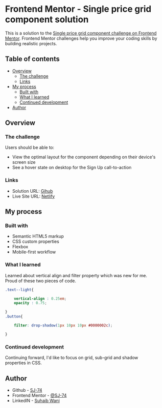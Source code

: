# Frontend Mentor - Single price grid component solution

This is a solution to the [Single price grid component challenge on Frontend Mentor](https://www.frontendmentor.io/challenges/single-price-grid-component-5ce41129d0ff452fec5abbbc). Frontend Mentor challenges help you improve your coding skills by building realistic projects. 

## Table of contents

- [Overview](#overview)
  - [The challenge](#the-challenge)
  - [Links](#links)
- [My process](#my-process)
  - [Built with](#built-with)
  - [What I learned](#what-i-learned)
  - [Continued development](#continued-development)
- [Author](#author)

## Overview

### The challenge

Users should be able to:

- View the optimal layout for the component depending on their device's screen size
- See a hover state on desktop for the Sign Up call-to-action

### Links

- Solution URL: [Gihub](https://your-solution-url.com)
- Live Site URL: [Netlify](https://admiring-galileo-61984a.netlify.app)

## My process

### Built with

- Semantic HTML5 markup
- CSS custom properties
- Flexbox
- Mobile-first workflow

### What I learned

Learned about vertical align and filter property which was new for me. Proud of these two pieces of code.


```css
.text--light{

    vertical-align : 0.25em;
    opacity : 0.75;

}
.button{

    filter: drop-shadow(1px 10px 10px #0000002c);

}
```

### Continued development

Continuing forward, I'd like to focus on grid, sub-grid and shadow properties in CSS.

## Author

- Github - [SJ-74](https://github.com/SJ-74)
- Frontend Mentor - [@SJ-74](https://www.frontendmentor.io/profile/SJ-74)
- LinkedIN - [Suhaib Wani](https://www.linkedin.com/in/sjvaani74/)
